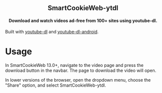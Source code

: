 <h2 align="center"><b>SmartCookieWeb-ytdl</b></h2>

<h4 align="center">Download and watch videos ad-free from 100+ sites using youtube-dl.</h4>

Built with [youtube-dl](https://https://github.com/ytdl-org/youtube-dl) and [youtube-dl-android](https://github.com/yausername/youtubedl-android).

# Usage

In SmartCookieWeb 13.0+, navigate to the video page and press the download button in the navbar. The page to download the video will open.

In lower versions of the browser, open the dropdown menu, choose the "Share" option, and select SmartCookieWeb-ytdl.
